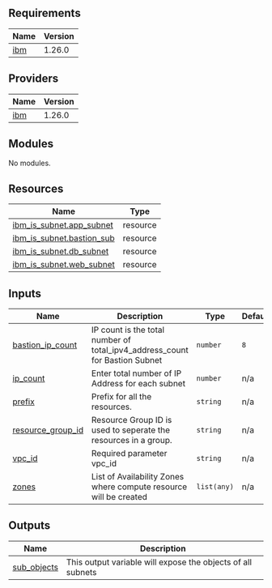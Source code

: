 ## Requirements

| Name | Version |
|------|---------|
| <a name="requirement_ibm"></a> [ibm](#requirement\_ibm) | 1.26.0 |

## Providers

| Name | Version |
|------|---------|
| <a name="provider_ibm"></a> [ibm](#provider\_ibm) | 1.26.0 |

## Modules

No modules.

## Resources

| Name | Type |
|------|------|
| [ibm_is_subnet.app_subnet](https://registry.terraform.io/providers/IBM-Cloud/ibm/1.26.0/docs/resources/is_subnet) | resource |
| [ibm_is_subnet.bastion_sub](https://registry.terraform.io/providers/IBM-Cloud/ibm/1.26.0/docs/resources/is_subnet) | resource |
| [ibm_is_subnet.db_subnet](https://registry.terraform.io/providers/IBM-Cloud/ibm/1.26.0/docs/resources/is_subnet) | resource |
| [ibm_is_subnet.web_subnet](https://registry.terraform.io/providers/IBM-Cloud/ibm/1.26.0/docs/resources/is_subnet) | resource |

## Inputs

| Name | Description | Type | Default | Required |
|------|-------------|------|---------|:--------:|
| <a name="input_bastion_ip_count"></a> [bastion\_ip\_count](#input\_bastion\_ip\_count) | IP count is the total number of total\_ipv4\_address\_count for Bastion Subnet | `number` | `8` | no |
| <a name="input_ip_count"></a> [ip\_count](#input\_ip\_count) | Enter total number of IP Address for each subnet | `number` | n/a | yes |
| <a name="input_prefix"></a> [prefix](#input\_prefix) | Prefix for all the resources. | `string` | n/a | yes |
| <a name="input_resource_group_id"></a> [resource\_group\_id](#input\_resource\_group\_id) | Resource Group ID is used to seperate the resources in a group. | `string` | n/a | yes |
| <a name="input_vpc_id"></a> [vpc\_id](#input\_vpc\_id) | Required parameter vpc\_id | `string` | n/a | yes |
| <a name="input_zones"></a> [zones](#input\_zones) | List of Availability Zones where compute resource will be created | `list(any)` | n/a | yes |

## Outputs

| Name | Description |
|------|-------------|
| <a name="output_sub_objects"></a> [sub\_objects](#output\_sub\_objects) | This output variable will expose the objects of all subnets |
